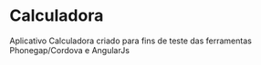 # Calculadora

Aplicativo Calculadora criado para fins de teste das ferramentas Phonegap/Cordova e AngularJs
